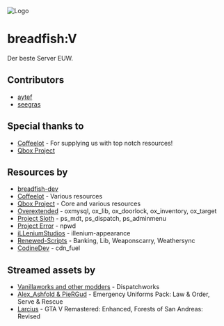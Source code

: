 ![Logo](https://i.imgur.com/ZsnkTKp.png)
# breadfish:V

Der beste Server EUW.



## Contributors
- [aytef](https://www.github.com/aytef)
- [seegras](https://www.github.com/seegras3)

## Special thanks to
- [Coffeelot](https://www.github.com/Coffeelot) - For supplying us with top notch resources!
- [Qbox Project](https://www.qbox.re/)

## Resources by
- [breadfish-dev](https://www.github.com/breadfish-v)
- [Coffeelot](https://www.github.com/Coffeelot) - Various resources
- [Qbox Project](https://www.qbox.re/) - Core and various resources
- [Overextended](https://github.com/overextended) -  oxmysql, ox_lib, ox_doorlock, ox_inventory, ox_target
- [Project Sloth](https://github.com/Project-Sloth) - ps_mdt, ps_dispatch, ps_adminmenu
- [Project Error](https://github.com/project-error) - npwd
- [iLLeniumStudios](https://github.com/iLLeniumStudios) - illenium-appearance
- [Renewed-Scripts](https://github.com/Renewed-Scripts) - Banking, Lib, Weaponscarry, Weathersync
- [CodineDev](https://github.com/CodineDev/) - cdn_fuel

## Streamed assets by
- [Vanillaworks and other modders](https://de.gta5-mods.com/vehicles/dispatchworks-pack-add-on-oiv-tuning-liveries) - Dispatchworks
- [Alex_Ashfold & PieRGud](https://www.lcpdfr.com/downloads/gta5mods/character/16256-emergency-uniforms-pack-serve-rescue/) - Emergency Uniforms Pack: Law & Order, Serve & Rescue
- [Larcius](https://de.gta5-mods.com/users/Larcius) - GTA V Remastered: Enhanced, Forests of San Andreas: Revised
